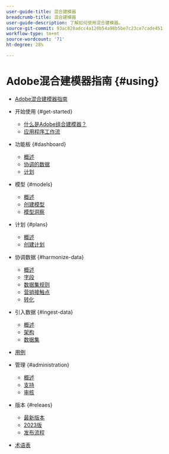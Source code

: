```yaml
---
user-guide-title: 混合建模器
breadcrumb-title: 混合建模器
user-guide-description: 了解如何使用混合建模器。
source-git-commit: 93ac820adcc4a120b54a98b5be7c23ce7cade451
workflow-type: tm+mt
source-wordcount: '71'
ht-degree: 28%

---
```



# Adobe混合建模器指南 {#using}

+ [Adobe混合建模器指南](overview.md)

+ 开始使用 {#get-started}
   + [什么是Adobe组合建模器？](get-started/about.md)
   + [应用程序工作流](get-started/workflow.md)

+ 功能板 {#dashboard}
   + [概述](dashboard/overview.md)
   + [协调的数据](dashboard/harmonized-data.md)
   + [计划](dashboard/plans.md)

+ 模型 {#models}
   + [概述](models/overview.md)
   + [创建模型](models/create.md)
   + [模型洞察](models/insights.md)

+ 计划 {#plans}
   + [概述](plans/overview.md)
   + [创建计划](plans/create.md)

+ 协调数据 {#harmonize-data}
   + [概述](harmonize-data/overview.md)
   + [字段](harmonize-data/fields.md)
   + [数据集规则](harmonize-data/dataset-rules.md)
   + [营销接触点](harmonize-data/marketing-touchpoints.md)
   + [转化](harmonize-data/conversions.md)

+ 引入数据 {#ingest-data}
   + [概述](ingest-data/overview.md)
   + [架构](ingest-data/schemas.md)
   + [数据集](ingest-data/datasets.md)

+ [用例](use-cases.md)

+ 管理 {#administration}
   + [概述](administration/overview.md)
   + [支持](administration/policies.md)
   + [审核](administration/audits.md)

+ 版本 {#releaes}
   + [最新版本](releases/latest.md)
   + [2023版](releases/2023.md)
   + [发布流程](releases/releases.md)

+ [术语表](glossary.md)

